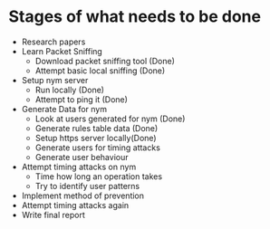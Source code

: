 
# Stages of what needs to be done

+ Research papers
+ Learn Packet Sniffing
  + Download packet sniffing tool (Done)
  + Attempt basic local sniffing (Done)
+ Setup nym server
  + Run locally (Done)
  + Attempt to ping it (Done)
+ Generate Data for nym
  + Look at users generated for nym (Done)
  + Generate rules table data (Done)
  + Setup https server locally(Done)
  + Generate users for timing attacks
  + Generate user behaviour
+ Attempt timing attacks on nym
  + Time how long an operation takes
  + Try to identify user patterns
+ Implement method of prevention
+ Attempt timing attacks again
+ Write final report